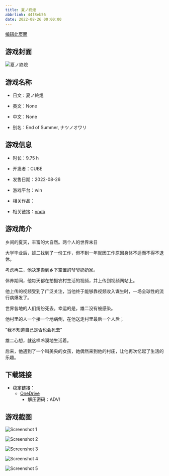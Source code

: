 ```yaml
---
title: 夏ノ終熄
abbrlink: 44f8eb56
date: 2022-08-26 00:00:00
---
```

[编辑此页面](https://github.com/ACG-3/ADV3-source/blob/main/source/_posts/games/%E5%A4%8F%E3%83%8E%E7%B5%82%E7%86%84.md)

## 游戏封面

![夏ノ終熄](https://pan.timero.xyz/onedrive/img_lib_001/%E5%A4%8F%E3%83%8E%E7%B5%82%E7%86%84_cover.avif)


## 游戏名称

- 日文：夏ノ終熄
- 英文：None
- 中文：None

- 别名：End of Summer, ナツノオワリ


## 游戏信息

- 时长：9.75 h
- 开发者：CUBE
- 发售日期：2022-08-26
- 游戏平台：win
- 相关作品：

- 相关链接：[vndb](https://vndb.org/v35899)


## 游戏简介

乡间的夏天，丰富的大自然。两个人的世界末日

大学毕业后，雄二找到了一份工作，但不到一年就因工作原因身体不适而不得不退休。

考虑再三，他决定搬到乡下空置的爷爷奶奶家。

休养期间，他每天都在拍摄农村生活的视频，并上传到视频网站上。

他上传的视频受到了广泛关注，当他终于能够靠视频收入谋生时，一场全球性的流行病爆发了。

世界各地的人们纷纷死去。幸运的是，雄二没有被感染。

他村里的人一个接一个地病倒，在他送走村里最后一个人后；

"我不知道自己是否也会死去"

雄二心想，就这样冷漠地生活着。

后来，他遇到了一个叫美央的女孩，她偶然来到他的村庄，让他再次忆起了生活的乐趣。




## 下载链接

- 稳定链接：
    - [OneDrive](https://pan.timero.xyz/onedrive/adv_lib_001/%E5%A4%8F%E3%83%8E%E7%B5%82%E7%86%84)
        - 解压密码：ADV!



## 游戏截图


![Screenshot 1](https://pan.timero.xyz/onedrive/img_lib_001/%E5%A4%8F%E3%83%8E%E7%B5%82%E7%86%84_Screenshot_1.avif)

![Screenshot 2](https://pan.timero.xyz/onedrive/img_lib_001/%E5%A4%8F%E3%83%8E%E7%B5%82%E7%86%84_Screenshot_2.avif)

![Screenshot 3](https://pan.timero.xyz/onedrive/img_lib_001/%E5%A4%8F%E3%83%8E%E7%B5%82%E7%86%84_Screenshot_3.avif)

![Screenshot 4](https://pan.timero.xyz/onedrive/img_lib_001/%E5%A4%8F%E3%83%8E%E7%B5%82%E7%86%84_Screenshot_4.avif)

![Screenshot 5](https://pan.timero.xyz/onedrive/img_lib_001/%E5%A4%8F%E3%83%8E%E7%B5%82%E7%86%84_Screenshot_5.avif)

